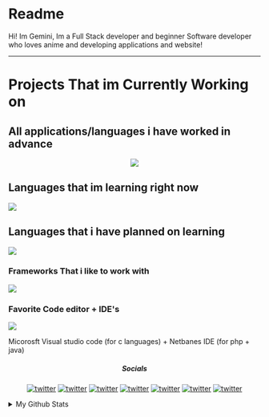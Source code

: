 # Readme 



<p align="center"> 
  
Hi! Im Gemini, Im a Full Stack developer and beginner Software developer who loves anime and developing applications and website!</p>
 <hr>
 
 <h1> Projects That im Currently Working on </h1>
 
<h2> All applications/languages i have worked in advance </h1>
 <p align="center">
  <a href="https://skillicons.dev">
    <img src="https://skillicons.dev/icons?i=html,css,js,cs,php,ae,pr,au" />
  </a>
</p>


<h2> Languages that im learning right now </h2>
 <p align="left">
  <a href="https://skillicons.dev">
    <img src="https://skillicons.dev/icons?i=cs,php,py" />
  </a>
</p>

<h2> Languages that i have planned on learning </h2>
 <p align="left">
  <a href="https://skillicons.dev">
    <img src="https://skillicons.dev/icons?i=go,cpp,java" />
  </a>
</p>

<h3> Frameworks That i like to work with </h3>

 <p align="left">
  <a href="https://skillicons.dev">
    <img src="https://skillicons.dev/icons?i=react" />
  </a>
</p>
  
  <h3> Favorite Code editor + IDE's </h3>

 <p align="left">
  <a href="https://skillicons.dev">
    <img src="https://skillicons.dev/icons?i=vscode" /> 
  </a>
  
</p>

<p>
  Micorosft Visual studio code (for c languages) + Netbanes IDE (for php + java)
  


<h5 align= "center"> Socials </h5>

<p align="center"

[![twitter](https://socialize-md.vercel.app/api/badge/discord)](https://twitter.com/your_handle)
[![twitter](https://socialize-md.vercel.app/api/badge/youtube)](https://twitter.com/your_handle)
[![twitter](https://socialize-md.vercel.app/api/badge/twitter)](https://twitter.com/your_handle)
[![twitter](https://socialize-md.vercel.app/api/badge/linkedin)](https://twitter.com/your_handle)
[![twitter](https://socialize-md.vercel.app/api/badge/mail)](https://twitter.com/your_handle)
[![twitter](https://socialize-md.vercel.app/api/badge/instagram)](https://twitter.com/your_handle)
   [![twitter](https://socialize-md.vercel.app/api/badge/web)](https://twitter.com/your_handle)
     
   </p>
   
   <details>
  <summary>My Github Stats</summary>

[![GitHub Streak](https://streak-stats.demolab.com?user=Geminiixd&theme=dark)](https://git.io/streak-stats)
  
  </details>
  
  
  

